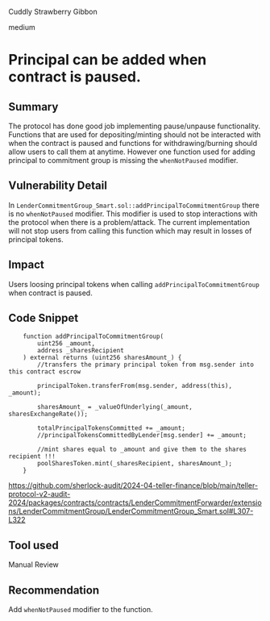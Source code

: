 Cuddly Strawberry Gibbon

medium

# Principal can be added when contract is paused.

## Summary
The protocol has done good job implementing pause/unpause functionality. Functions that are used for depositing/minting should not be interacted with when the contract is paused and functions for withdrawing/burning should allow users to call them at anytime. However one function used for adding principal to commitment group is missing the `whenNotPaused` modifier.

## Vulnerability Detail
In `LenderCommitmentGroup_Smart.sol::addPrincipalToCommitmentGroup` there is no `whenNotPaused` modifier. This modifier is used to stop interactions with the protocol when there is a problem/attack. The current implementation will not stop users from calling this function which may result in losses of principal tokens.

## Impact
Users loosing principal tokens when calling `addPrincipalToCommitmentGroup` when contract is paused.

## Code Snippet
```solidity
    function addPrincipalToCommitmentGroup(
        uint256 _amount,
        address _sharesRecipient
    ) external returns (uint256 sharesAmount_) {
        //transfers the primary principal token from msg.sender into this contract escrow
        
        principalToken.transferFrom(msg.sender, address(this), _amount);

        sharesAmount_ = _valueOfUnderlying(_amount, sharesExchangeRate());

        totalPrincipalTokensCommitted += _amount;
        //principalTokensCommittedByLender[msg.sender] += _amount;

        //mint shares equal to _amount and give them to the shares recipient !!!
        poolSharesToken.mint(_sharesRecipient, sharesAmount_);
    }
```

https://github.com/sherlock-audit/2024-04-teller-finance/blob/main/teller-protocol-v2-audit-2024/packages/contracts/contracts/LenderCommitmentForwarder/extensions/LenderCommitmentGroup/LenderCommitmentGroup_Smart.sol#L307-L322

## Tool used
Manual Review

## Recommendation
Add `whenNotPaused` modifier to the function.